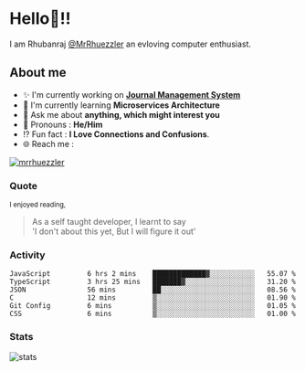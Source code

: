 
  
  
# Hello:wave:!!
I am Rhubanraj [@MrRhuezzler](https://github.com/MrRhuezzler) an evloving computer enthusiast.

## About me
- :sparkles: I'm currently working on [**Journal Management System**](https://manuscript.psgtech.ac.in)
- :book: I'm currently learning **Microservices Architecture**
- :speech_balloon: Ask me about **anything, which might interest you**
- :man: Pronouns : **He/Him**
- :interrobang: Fun fact : **I Love Connections and Confusions**.
- :globe_with_meridians: Reach me :  
  
[![mrrhuezzler](https://img.shields.io/badge/LinkedIn-0077B5?style=for-the-badge&logo=linkedin&logoColor=white)](https://www.linkedin.com/in/mrrhuezzler/)
<!--
### Interesting things, I found :bangbang:
-->
<!--
## Skills

## Drop a, Hi !
-->

<!-- 
Quotes
>  Always we overestimate the amount of work we can do in a day,  
>  and underestimate the amount we can do in our lifetime.
-->

### Quote
<sub>I enjoyed reading,</sub>
> As a self taught developer, I learnt to say  
> 'I don't about this yet, But I will figure it out'

### Activity
<!--START_SECTION:waka-->

```text
JavaScript         6 hrs 2 mins    █████████████▓░░░░░░░░░░░   55.07 %
TypeScript         3 hrs 25 mins   ███████▓░░░░░░░░░░░░░░░░░   31.20 %
JSON               56 mins         ██░░░░░░░░░░░░░░░░░░░░░░░   08.56 %
C                  12 mins         ▒░░░░░░░░░░░░░░░░░░░░░░░░   01.90 %
Git Config         6 mins          ▒░░░░░░░░░░░░░░░░░░░░░░░░   01.05 %
CSS                6 mins          ▒░░░░░░░░░░░░░░░░░░░░░░░░   01.00 %
```

<!--END_SECTION:waka-->

### Stats
![stats](https://github-readme-streak-stats.herokuapp.com/?user=MrRhuezzler)
